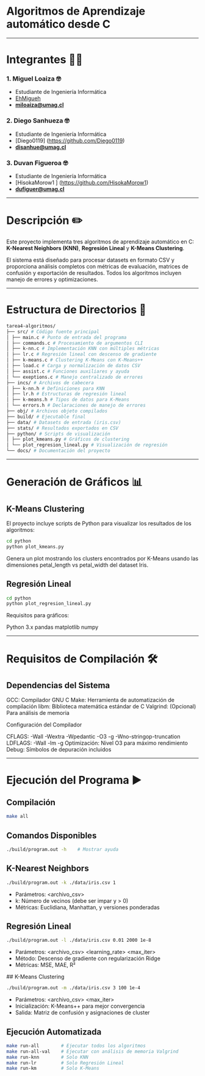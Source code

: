 # Algoritmos de Aprendizaje automático desde C

---

# Integrantes 👨‍💻

### 1. Miguel Loaiza 🤓
- Estudiante de Ingeniería Informática
- [EhMigueh](https://github.com/EhMigueh)
- **miloaiza@umag.cl**

### 2. Diego Sanhueza 🤓
- Estudiante de Ingeniería Informática
- [Diego0119] (https://github.com/Diego0119)
- **disanhue@umag.cl**

### 3. Duvan Figueroa 🤓
- Estudiante de Ingeniería Informática
- [HisokaMorow1 ] (https://github.com/HisokaMorow1)
- **dufiguer@umag.cl**

---

# Descripción ✏️

Este proyecto implementa tres algoritmos de aprendizaje automático en C: **K-Nearest Neighbors (KNN)**, **Regresión Lineal** y **K-Means Clustering**.   
  
El sistema está diseñado para procesar datasets en formato CSV y proporciona análisis completos con métricas de evaluación, matrices de confusión y exportación de resultados. Todos los algoritmos incluyen manejo de errores y optimizaciones. 

---

# Estructura de Directorios 📁

```bash
tarea4-algoritmos/
├── src/ # Código fuente principal
│ ├── main.c # Punto de entrada del programa
│ ├── commands.c # Procesamiento de argumentos CLI
│ ├── k-nn.c # Implementación KNN con múltiples métricas
│ ├── lr.c # Regresión lineal con descenso de gradiente
│ ├── k-means.c # Clustering K-Means con K-Means++
│ ├── load.c # Carga y normalización de datos CSV
│ ├── assist.c # Funciones auxiliares y ayuda
│ └── exeptions.c # Manejo centralizado de errores
├── incs/ # Archivos de cabecera
│ ├── k-nn.h # Definiciones para KNN
│ ├── lr.h # Estructuras de regresión lineal
│ ├── k-means.h # Tipos de datos para K-Means
│ └── errors.h # Declaraciones de manejo de errores
├── obj/ # Archivos objeto compilados
├── build/ # Ejecutable final
├── data/ # Datasets de entrada (iris.csv)
├── stats/ # Resultados exportados en CSV
├── python/ # Scripts de visualización
│ ├── plot_kmeans.py # Gráficos de clustering
│ └── plot_regresion_lineal.py # Visualización de regresión
└── docs/ # Documentación del proyecto
```
---

# Generación de Gráficos 📊

## K-Means Clustering 

El proyecto incluye scripts de Python para visualizar los resultados de los algoritmos:  

```bash 
cd python  
python plot_kmeans.py  
```

Genera un plot mostrando los clusters encontrados por K-Means usando las dimensiones petal_length vs petal_width del dataset Iris.

## Regresión Lineal

```bash 
cd python  
python plot_regresion_lineal.py
```


Requisitos para gráficos:

Python 3.x
pandas
matplotlib
numpy

---

# Requisitos de Compilación 🛠️

## Dependencias del Sistema

GCC: Compilador GNU C
Make: Herramienta de automatización de compilación
libm: Biblioteca matemática estándar de C
Valgrind: (Opcional) Para análisis de memoria

Configuración del Compilador

CFLAGS: -Wall -Wextra -Wpedantic -O3 -g -Wno-stringop-truncation
LDFLAGS: -Wall -lm -g
Optimización: Nivel O3 para máximo rendimiento
Debug: Símbolos de depuración incluidos

---

# Ejecución del Programa ▶️

## Compilación

```bash
make all
```

## Comandos Disponibles

```bash
./build/program.out -h    # Mostrar ayuda  
```

## K-Nearest Neighbors

```bash
./build/program.out -k ./data/iris.csv 1
```

- Parámetros: <archivo_csv> <k>
- k: Número de vecinos (debe ser impar y > 0)
- Métricas: Euclidiana, Manhattan, y versiones ponderadas

## Regresión Lineal

```bash
./build/program.out -l ./data/iris.csv 0.01 2000 1e-8
```

- Parámetros: <archivo_csv> <learning_rate> <max_iter> <tolerancia>
- Método: Descenso de gradiente con regularización Ridge
- Métricas: MSE, MAE, R²


## K-Means Clustering

```bash
./build/program.out -m ./data/iris.csv 3 100 1e-4
```

- Parámetros: <archivo_csv> <k> <max_iter> <tolerancia>
- Inicialización: K-Means++ para mejor convergencia
- Salida: Matriz de confusión y asignaciones de cluster

## Ejecución Automatizada 

```bash
make run-all        # Ejecutar todos los algoritmos  
make run-all-val    # Ejecutar con análisis de memoria Valgrind  
make run-knn        # Solo KNN  
make run-lr         # Solo Regresión Lineal    
make run-km         # Solo K-Means
```